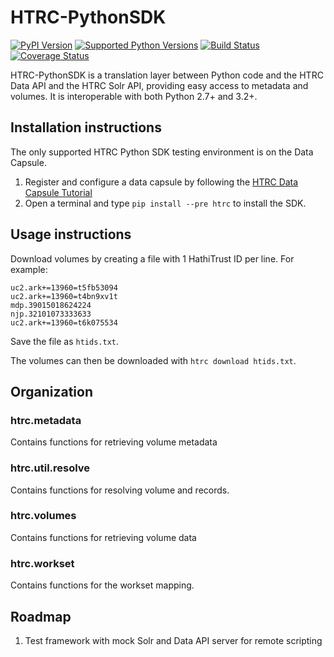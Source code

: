 # HTRC-PythonSDK
[![PyPI Version](https://img.shields.io/pypi/v/htrc.svg)](https://pypi.python.org/pypi/htrc)
[![Supported Python Versions](https://img.shields.io/pypi/pyversions/htrc.svg)](https://pypi.python.org/pypi/htrc)
[![Build Status](https://travis-ci.org/htrc/HTRC-PythonSDK.svg?branch=master)](https://travis-ci.org/htrc/HTRC-PythonSDK)
[![Coverage Status](https://coveralls.io/repos/github/htrc/HTRC-PythonSDK/badge.svg?branch=testing)](https://coveralls.io/github/htrc/HTRC-PythonSDK?branch=testing)

HTRC-PythonSDK is a translation layer between Python code and the HTRC Data API and the HTRC Solr API, providing easy access to metadata and volumes. It is interoperable with both Python 2.7+ and 3.2+.

## Installation instructions
The only supported HTRC Python SDK testing environment is on the Data Capsule. 

1. Register and configure a data capsule by following the [HTRC Data Capsule Tutorial](https://wiki.htrc.illinois.edu/display/COM/HTRC+Data+Capsule+Tutorial)
2. Open a terminal and type `pip install --pre htrc` to install the SDK.

## Usage instructions
Download volumes by creating a file with 1 HathiTrust ID per line. For example:
```
uc2.ark+=13960=t5fb53094
uc2.ark+=13960=t4bn9xv1t
mdp.39015018624224
njp.32101073333633
uc2.ark+=13960=t6k075534
```

Save the file as `htids.txt`.

The volumes can then be downloaded with `htrc download htids.txt`.

## Organization

### htrc.metadata
Contains functions for retrieving volume metadata

### htrc.util.resolve
Contains functions for resolving volume and records.

### htrc.volumes
Contains functions for retrieving volume data

### htrc.workset
Contains functions for the workset mapping.

## Roadmap
1. Test framework with mock Solr and Data API server for remote scripting

